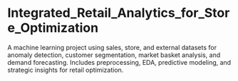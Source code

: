 # Integrated_Retail_Analytics_for_Store_Optimization
 A machine learning project using sales, store, and external datasets for anomaly detection, customer segmentation, market basket analysis, and demand forecasting. Includes preprocessing, EDA, predictive modeling, and strategic insights for retail optimization.
